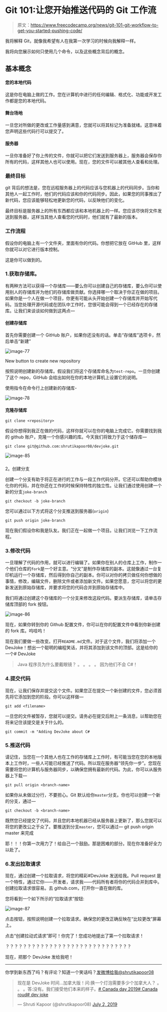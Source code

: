# Git 101:让您开始推送代码的 Git 工作流

> 原文：<https://www.freecodecamp.org/news/git-101-git-workflow-to-get-you-started-pushing-code/>

我将解释 Git，就像我希望有人在我第一次学习的时候向我解释一样。

我将向您展示如何只使用几个命令，以及这些概念背后的概念。

## 基本概念

#### 您的本地代码

这是你在电脑上做的工作。您在计算机中进行的任何编辑、格式化、功能或开发工作都是您的本地代码。

#### 舞台场地

一旦您对所做的更改或工作量感到满意，您就可以将其标记为准备就绪。这意味着您声明这些代码行可以提交了。

#### 服务器

一旦你准备好了你上传的文件，你就可以把它们发送到服务器上，服务器会保存你所有的代码，这样其他人也可以使用。现在，您的文件可以被其他人查看和处理。

### 最终目标

git 背后的想法是，您在远程服务器上的代码应该与您机器上的代码同步。当你和其他人一起工作时，他们的代码应该和你的代码同步。因此，如果您的同事推出了新代码，您应该能够轻松地更新您的代码，以反映他们的变化。

最终目标是服务器上的所有东西都应该和本地机器上的一样。您应该尽快将文件发送到服务器，这样当其他人查看您的代码时，他们就有了最新的版本。

### 工作流程

假设你的电脑上有一个文件夹，里面有你的代码。你想把它放在 GitHub 里，这样你就可以对它进行版本控制。

这是你可以做到的。

### 1.获取存储库。

有两种方法可以获得一个存储库——要么你可以创建自己的存储库，要么你可以使用别人的存储库并为他们的存储库做贡献。你选择哪一个取决于你正在做的项目。如果你是一个人在做一个项目，你更有可能从头开始创建一个存储库并开始写代码。当您处理开源代码或在团队中工作时，您很可能会得到一个已经存在的存储库。让我们来谈谈如何做到这两点—

#### 创建存储库

首先你需要创建一个 GitHub 账户，如果你还没有的话。单击“存储库”选项卡，然后单击“新建”

![image-77](img/ef7696e48b0c76b46453f62ba96bfc43.png)

New button to create new repository

按照说明创建新的存储库。假设我们将这个存储库命名为`test-repo`。一旦你创建了这个 repo，GitHub 会给出如何在你的本地计算机上设置它的说明。

使用指令在命令行上创建新的存储库-

![image-78](img/0b469abed57ab4bc5fe0668e2fdaa140.png)

#### 克隆存储库

`git clone <repository>`

假设你想得到我正在做的代码，这样你就可以在你的电脑上完成它。你需要找到我的 github 账户，克隆一个你感兴趣的库。今天我们将致力于这个储存库—

```
git clone git@github.com:shrutikapoor08/devjoke.git
```

![image-85](img/c7df8eed15179a6f67fe6d8318d5e373.png)

### 
2。创建分支

创建一个分支有助于将正在进行的工作与一段工作代码分开。它还可以帮助你模块化你的代码，并在你还在工作的时候保持特性的独立性。让我们通过使用创建一个新的分支`joke-branch`

`git checkout -b joke-branch`

您可以通过以下方式将这个分支推送到服务器(`origin`)

`git push origin joke-branch`

现在我们假设你和我是队友。我们正在一起做一个项目。让我们浏览一下工作流程。

### 3.修改代码

一旦理解了代码的作用，就可以进行编辑了。如果你在别人的仓库上工作，制作一个他们仓库的`fork`是一个好主意。“分叉”是制作存储库的副本。这就像通过一台复印机运行一个存储库，然后得到你自己的副本。你可以对你的拷贝做任何你想做的事情，修改，编辑文件，删除文件或者添加新文件。如果您愿意，您可以将您的更新发送到原始存储库，并要求将您的代码合并到原始存储库中。

我们将通过创建这个存储库的一个分支来修改这段代码。要派生存储库，请单击存储库顶部的 fork 按钮。

![image-86](img/758f29c48b3f6a510cf37c70472c09ce.png)

现在，如果你转到你的 Github 配置文件，你可以在你的配置文件中看到你新创建的 fork 库。呜哇呜！

现在我们要做一些改变。打开`README.md`文件。对于这个文件，我们将添加一个 DevJoke！想出一个聪明的编程笑话，并将其添加到该文件的顶部。这是给你的一个# DevJoke

> Java 程序员为什么要戴眼镜？
> 。
> 。
> 。
> 。
> 因为他们不会 C#！

### 4.提交代码

现在，让我们保存并提交这个文件。如果您正在提交一个新创建的文件，您必须首先将它添加到您的阶段。你可以这样做—

`git add <filename>`

一旦您的文件被暂存，您就可以提交。请务必在提交后附上一条消息，以帮助您在将来记住该提交是关于什么的。

`git commit -m "Adding DevJoke about C#`

### 5.推送代码

请记住，当您在一个其他人也在工作的存储库上工作时，有可能当您在您的本地版本上工作时，一些人可能已经推送了代码。所以现在服务器“领先你一步”。您现在需要将您的计算机与服务器同步，以确保您拥有最新的代码。为此，你可以从服务器上下载—

`git pull origin <branch-name>`

如果你从未做过分行，不要担心。Git 默认给你`master`分支。你也可以创建一个新的分支，通过—

```
git checkout -b <branch-name>
```

既然您已经提交了代码，并且您的本地机器已经从服务器上更新了，那么您就可以将您的更改公之于众了。要推送到分支`master`，您可以通过— git push origin master 来完成

耶！！！你第一次用力了！给自己一个鼓励。那是困难的部分。现在你准备好全力以赴了。

### 6.发出拉取请求

现在，通过创建一个拉取请求，将您的精彩#DevJoke 发送给我。Pull request 是一个特性，通过它你——开发者，请求我——代码所有者将你的代码合并到库中。创建拉取请求很容易。去 github.com，打开你一直在做的库。

您将看到一个如下所示的“拉取请求”按钮:

![image-87](img/8f1ec0870c8738d601dd685290273202.png)

点击按钮，按照说明创建一个拉取请求。确保您的更改正确反映在“比较更改”屏幕上。

点击“创建拉动式请求”即可！你完了！您成功地提出了第一个拉取请求！

？？？？？？？？？？？？？？？？？？？？？？？？？？？？？

现在，把那个 DevJoke 发给我吧！

* * *

你学到新东西了吗？有评论？知道一个笑话吗？[发微博给我@shrutikapoor08](https://twitter.com/shrutikapoor08?source=post_page---------------------------)

> 现在是 DevJoke 时间...加拿大版！问:换一个灯泡需要多少个加拿大人？
> 。
> 。
> 。答:没有。我们接受他们本来的样子。[# Canada day 2019](https://twitter.com/hashtag/CanadaDay2019?src=hash&ref_src=twsrc%5Etfw)[# Canada roud](https://twitter.com/hashtag/CanadaProud?src=hash&ref_src=twsrc%5Etfw)[# dev joke](https://twitter.com/hashtag/devjoke?src=hash&ref_src=twsrc%5Etfw)
> 
> — Shruti Kapoor (@shrutikapoor08) [July 2, 2019](https://twitter.com/shrutikapoor08/status/1145925236946161665?ref_src=twsrc%5Etfw)